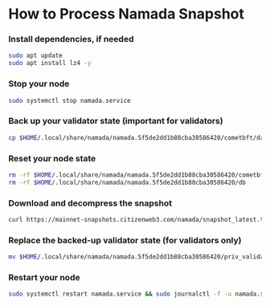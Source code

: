 # How to Process Namada Snapshot

### Install dependencies, if needed
```bash
sudo apt update
sudo apt install lz4 -y
```

### Stop your node
```bash
sudo systemctl stop namada.service
```

### Back up your validator state (important for validators)
```bash
cp $HOME/.local/share/namada/namada.5f5de2dd1b88cba30586420/cometbft/data/priv_validator_state.json $HOME/.local/share/namada/namada.5f5de2dd1b88cba30586420/priv_validator_state.json.backup
```

### Reset your node state
```bash
rm -rf $HOME/.local/share/namada/namada.5f5de2dd1b88cba30586420/cometbft/data
rm -rf $HOME/.local/share/namada/namada.5f5de2dd1b88cba30586420/db
```

### Download and decompress the snapshot
```bash
curl https://mainnet-snapshots.citizenweb3.com/namada/snapshot_latest.tar.lz4 | lz4 -dc - | tar -xf - -C $HOME/.local/share/namada/namada.5f5de2dd1b88cba30586420/
```

### Replace the backed-up validator state (for validators only)
```bash
mv $HOME/.local/share/namada/namada.5f5de2dd1b88cba30586420/priv_validator_state.json.backup $HOME/.local/share/namada/namada.5f5de2dd1b88cba30586420/cometbft/data/priv_validator_state.json
```

### Restart your node
```bash
sudo systemctl restart namada.service && sudo journalctl -f -u namada.service
```